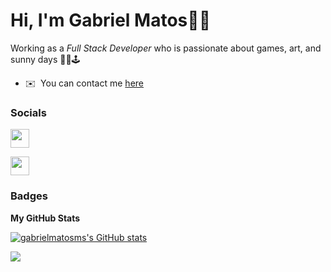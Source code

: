 Hi, I'm Gabriel Matos👋🏻
==============================

Working as a *Full Stack Developer* who is passionate about games, art, and sunny days 👨‍🎨🕹️

* ✉️  You can contact me [here](https://portifolio-gaamatoss-projects.vercel.app/)

### Socials
  
<a href="http://www.instagram.com/gaamatoss" target="_blank" rel="noreferrer"><img src="https://raw.githubusercontent.com/danielcranney/readme-generator/main/public/icons/socials/instagram.svg" width="30" height="30" /></a>
  
<a href="https://www.linkedin.com/in/gabrielmms" target="_blank" rel="noreferrer"><img src="https://raw.githubusercontent.com/danielcranney/readme-generator/main/public/icons/socials/linkedin.svg" width="30" height="30"/></a>
</p>

### Badges

<b>My GitHub Stats</b>

<a href="http://www.github.com/gabrielmatosms"><img src="https://github-readme-stats.vercel.app/api?username=gabrielmatosms&show_icons=true&hide=&count_private=true&title_color=ef4444&text_color=ffffff&icon_color=0891b2&bg_color=1c1917&hide_border=true&show_icons=true" alt="gabrielmatosms's GitHub stats" /></a>

<a href="http://www.github.com/gabrielmatosms"><img src="https://github-readme-streak-stats.herokuapp.com/?user=gabrielmatosms&stroke=ffffff&background=1c1917&ring=ef4444&fire=ef4444&currStreakNum=ffffff&currStreakLabel=ef4444&sideNums=ffffff&sideLabels=ffffff&dates=ffffff&hide_border=true" /></a>
